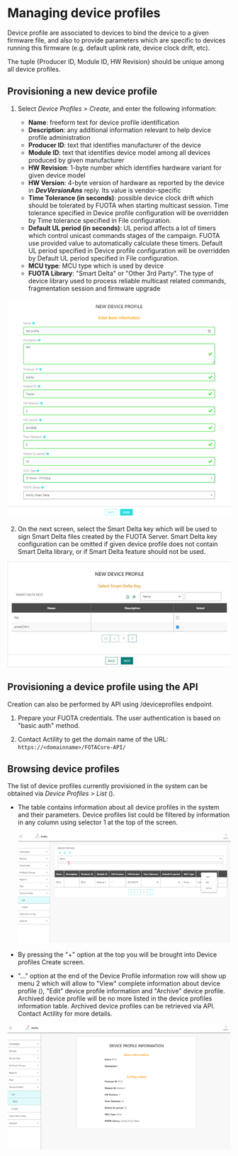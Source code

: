 # Managing device profiles

Device profile are associated to devices to bind the device to a given
firmware file, and also to provide parameters which are specific to
devices running this firmware (e.g. default uplink rate, device clock
drift, etc).

The tuple {Producer ID, Module ID, HW Revision} should be unique among
all device profiles.

##  Provisioning a new device profile

1.  Select *Device Profiles \> Create,* and enter the following
    information:

    -   **Name**: freeform text for device profile identification
    -   **Description**: any additional information relevant to help device
    profile administration
    -   **Producer ID**: text that identifies manufacturer of the device
    -   **Module ID**: text that identifies device model among all devices
    produced by given manufacturer
    -   **HW Revision**: 1-byte number which identifies hardware variant for
    given device model
    -   **HW Version**: 4-byte version of hardware as reported by the device in
    ***DevVersionAns*** reply. Its value is vendor-specific
    -   **Time Tolerance (in seconds)**: possible device clock drift which
    should be tolerated by FUOTA when starting multicast session. Time
    tolerance specified in Device profile configuration will be
    overridden by Time tolerance specified in File configuration.
    -   **Default UL period (in seconds)**: UL period affects a lot of timers
    which control unicast commands stages of the campaign. FUOTA use
    provided value to automatically calculate these timers. Default UL
    period specified in Device profile configuration will be overridden
    by Default UL period specified in File configuration.
    -   **MCU type**: MCU type which is used by device
    -   **FUOTA Library**: "Smart Delta" or "Other 3rd Party". The type of
    device library used to process reliable multicast related commands,
    fragmentation session and firmware upgrade

![](./images/image009.png)

2.  On the next screen, select the Smart Delta key which will be used to
    sign Smart Delta files created by the FUOTA Server. Smart Delta key
    configuration can be omitted if given device profile does not
    contain Smart Delta library, or if Smart Delta feature should not be
    used.

![](./images/image010.jpg)

## Provisioning a device profile using the API

Creation can also be performed by API using /deviceprofiles endpoint.

1.  Prepare your FUOTA credentials. The user authentication is based on
    "basic auth" method.

2.  Contact Actility to get the domain name of the URL: `https://<domainname>/FOTACore-API/`

## Browsing device profiles

The list of device profiles currently provisioned in the system can be
obtained via *Device Profiles \> List* ().

- The table contains information about all device profiles in the
  system and their parameters. Device profiles list could be filtered
  by information in any column using selector 1 at the top of the
  screen.

  ![](./images/image011.png)

- By pressing the "+" option at the top you will be brought into
  Device profiles Create screen.

- "..." option at the end of the Device Profile information row will
  show up menu 2 which will allow to "View" complete information about
  device profile (), "Edit" device profile information and "Archive"
  device profile. Archived device profile will be no more listed in
  the device profiles information table. Archived device profiles can
  be retrieved via API. Contact Actility for more details.

![](./images/image012.png)